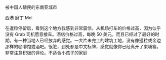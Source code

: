 被中国人殖民的东南亚城市

西港 磨丁
Mnl


在暹粒停留后，看到这个地方我感到非常震惊。从机场打车的价格过高，因为似乎没有 Grab 司机愿意接车。酒店价格过高，每晚 50 美元，而且已经过了最好的时期。有一种当地人已经放弃的感觉。一大片未完工的建筑工地，没有像暹粒或金边那样的咖啡馆或酒吧。很脏，到处都是中文标牌，感觉就像你已经离开了柬埔寨。非常注意积极的评论。不适合小孩子的家庭
